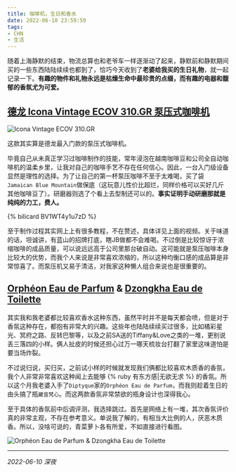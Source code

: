 ```yaml
---
title: 咖啡机，生日和香水
date: 2022-06-10 23:59:59
tags: 
- CHN
- 生活
---
```

随着上海静默的结束，物流总算也和老爷车一样逐渐动了起来，静默前和静默期间买的一些东西陆陆续续也都到了，恰巧今天收到了**老婆给我买的生日礼物**，就一起记录一下。**有趣的物件和礼物永远是枯燥生命中最珍贵的点缀，而有趣的电器和馥郁的香氛尤为可爱。**

## **[德龙 Icona Vintage ECOV 310.GR 泵压式咖啡机](https://www.delonghi.com/zh-cn/products/coffee/coffee-makers/pump-espresso/icona-vintage-ecov-310gr---0132106075)**

![Icona Vintage ECOV 310.GR](https://kivinsae-blog.oss-ap-northeast-1.aliyuncs.com/blog_images/Coffee_Machine.jpg)

这款其实算是德龙最入门款的泵压式咖啡机。

毕竟自己从未真正学习过咖啡制作的技能，常年浸泡在越南咖啡豆和公司全自动咖啡机的温柔乡里，让我对自己的咖啡手艺不存在任何信心。因此，一台入门级设备显然是理性的选择。为了让自己的第一杯泵压咖啡不至于太难喝，买了袋`Jamaican Blue Mountain`做保底（这玩意儿性价比超烂，同样价格可以买好几斤其他咖啡豆了）。研磨器则选了个看上去型制还可以的。**事实证明手动研磨那就是纯纯的力工，费人。**

{% bilicard BV1WT4y1u7zD %}

至于制作过程其实网上上有很多教程，不在赘述，具体详见上面的视频。关于味道的话，坦诚讲，有蓝山的招牌打底，瞎JB做都不会难喝。不过倒是比较惊讶于浓缩咖啡的成品质量，可以说远远高于公司里那台破自动。这可能就是泵压咖啡本身比较大的优势，而我个人来说是非常喜欢浓缩的，所以这种均衡口感的成品算是非常惊喜了。而泵压机又易于清洁，对我家这种懒人组合来说也是很重要的。

## **[Orphéon Eau de Parfum](https://www.diptyqueparis.com/en_us/p/orpheon-eau-de-parfum-75ml.html) & [Dzongkha Eau de Toilette](https://www.artisanparfumeur.com/en/fragrance/mens-perfumes/dzongkha-eau-de-toilette-1503042.html)**
其实我和我老婆都比较喜欢香水这种东西，虽然平时并不是每天都会喷，但是对于香氛这种存在，都抱有非常大的兴趣。这些年也陆陆续续买过很多，比如橘彩星光、冥府之路、反转巴黎等，以及之前SA送的Tiffany&Love之类的一堆，更别说丢三落四的小样。俩人扯皮的时候还担心过万一哪天梳妆台打翻了家里这味道怕是要当场炸裂。

不过说归说，买归买，之前试小样的时候就发现我们俩都比较喜欢木质香的香氛，我个人非常非常喜欢这种闻上去能够 {% ruby 有东方感|无欲无求 %} 的香氛。所以这个月我老婆入手了`Diptyque`家的`Orphéon Eau de Parfum`，而我则趁着生日的由头搞了瓶`藏音梵心`。而这两款香氛非常禁欲的瓶身设计也深得我心。

至于具体的香氛前中后调评测，我选择跳过。首先是网络上有一堆，其次香氛评价真的非常主观，不存在参考意义。单说我了解的，有相当大比例的人，厌恶木质香。所以，没啥可说的，青菜萝卜各有所爱，不如直接进行看图。

![Orphéon Eau de Parfum & Dzongkha Eau de Toilette](https://kivinsae-blog.oss-ap-northeast-1.aliyuncs.com/blog_images/Perfume.jpg)

---
*2022-06-10 深夜*